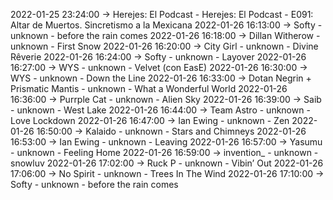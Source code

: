 2022-01-25 23:24:00 -> Herejes: El Podcast - Herejes: El Podcast - E091: Altar de Muertos. Sincretismo a la Mexicana
2022-01-26 16:13:00 -> Softy - unknown - before the rain comes
2022-01-26 16:18:00 -> Dillan Witherow - unknown - First Snow
2022-01-26 16:20:00 -> City Girl - unknown - Divine Rêverie
2022-01-26 16:24:00 -> Softy - unknown - Layover
2022-01-26 16:27:00 -> WYS - unknown - Velvet (con EasE)
2022-01-26 16:30:00 -> WYS - unknown - Down the Line
2022-01-26 16:33:00 -> Dotan Negrin + Prismatic Mantis - unknown - What a Wonderful World
2022-01-26 16:36:00 -> Purrple Cat - unknown - Alien Sky
2022-01-26 16:39:00 -> Saib - unknown - West Lake
2022-01-26 16:44:00 -> Team Astro - unknown - Love Lockdown
2022-01-26 16:47:00 -> Ian Ewing - unknown - Zen
2022-01-26 16:50:00 -> Kalaido - unknown - Stars and Chimneys
2022-01-26 16:53:00 -> Ian Ewing - unknown - Leaving
2022-01-26 16:57:00 -> Yasumu - unknown - Feeling Home
2022-01-26 16:59:00 -> invention_ - unknown - snowluv
2022-01-26 17:02:00 -> Ruck P - unknown - Vibin’ Out
2022-01-26 17:06:00 -> No Spirit - unknown - Trees In The Wind
2022-01-26 17:10:00 -> Softy - unknown - before the rain comes
